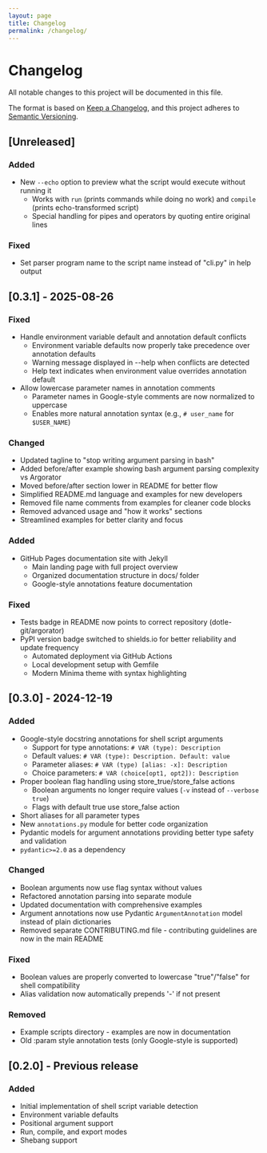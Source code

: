```yaml
---
layout: page
title: Changelog
permalink: /changelog/
---
```


# Changelog

All notable changes to this project will be documented in this file.

The format is based on [Keep a Changelog](https://keepachangelog.com/en/1.0.0/),
and this project adheres to [Semantic Versioning](https://semver.org/spec/v2.0.0.html).

## [Unreleased]

### Added
- New `--echo` option to preview what the script would execute without running it
  - Works with `run` (prints commands while doing no work) and `compile` (prints echo-transformed script)
  - Special handling for pipes and operators by quoting entire original lines

### Fixed
- Set parser program name to the script name instead of "cli.py" in help output

## [0.3.1] - 2025-08-26

### Fixed
- Handle environment variable default and annotation default conflicts
  - Environment variable defaults now properly take precedence over annotation defaults
  - Warning message displayed in --help when conflicts are detected
  - Help text indicates when environment value overrides annotation default
- Allow lowercase parameter names in annotation comments
  - Parameter names in Google-style comments are now normalized to uppercase
  - Enables more natural annotation syntax (e.g., `# user_name` for `$USER_NAME`)

### Changed
- Updated tagline to "stop writing argument parsing in bash"
- Added before/after example showing bash argument parsing complexity vs Argorator
- Moved before/after section lower in README for better flow
- Simplified README.md language and examples for new developers
- Removed file name comments from examples for cleaner code blocks
- Removed advanced usage and "how it works" sections
- Streamlined examples for better clarity and focus

### Added
- GitHub Pages documentation site with Jekyll
  - Main landing page with full project overview
  - Organized documentation structure in docs/ folder
  - Google-style annotations feature documentation

### Fixed
- Tests badge in README now points to correct repository (dotle-git/argorator)
- PyPI version badge switched to shields.io for better reliability and update frequency
  - Automated deployment via GitHub Actions
  - Local development setup with Gemfile
  - Modern Minima theme with syntax highlighting

## [0.3.0] - 2024-12-19

### Added
- Google-style docstring annotations for shell script arguments
  - Support for type annotations: `# VAR (type): Description`
  - Default values: `# VAR (type): Description. Default: value`
  - Parameter aliases: `# VAR (type) [alias: -x]: Description`
  - Choice parameters: `# VAR (choice[opt1, opt2]): Description`
- Proper boolean flag handling using store_true/store_false actions
  - Boolean arguments no longer require values (`-v` instead of `--verbose true`)
  - Flags with default true use store_false action
- Short aliases for all parameter types
- New `annotations.py` module for better code organization
- Pydantic models for argument annotations providing better type safety and validation
- `pydantic>=2.0` as a dependency

### Changed
- Boolean arguments now use flag syntax without values
- Refactored annotation parsing into separate module
- Updated documentation with comprehensive examples
- Argument annotations now use Pydantic `ArgumentAnnotation` model instead of plain dictionaries
- Removed separate CONTRIBUTING.md file - contributing guidelines are now in the main README

### Fixed
- Boolean values are properly converted to lowercase "true"/"false" for shell compatibility
- Alias validation now automatically prepends '-' if not present

### Removed
- Example scripts directory - examples are now in documentation
- Old :param style annotation tests (only Google-style is supported)

## [0.2.0] - Previous release

### Added
- Initial implementation of shell script variable detection
- Environment variable defaults
- Positional argument support
- Run, compile, and export modes
- Shebang support